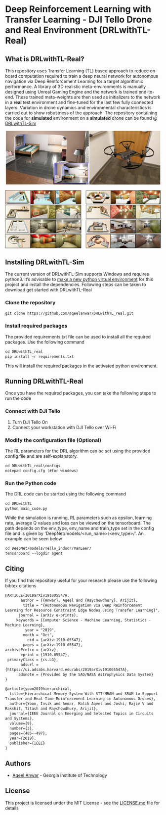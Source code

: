 # Deep Reinforcement Learning with Transfer Learning - DJI Tello Drone and Real Environment (DRLwithTL-Real)

## What is DRLwithTL-Real?
This repository uses Transfer Learning (TL) based approach to reduce on-board computation required to train a deep neural network for autonomous navigation via Deep Reinforcement Learning for a target algorithmic performance. A library of 3D realistic meta-environments is manually designed using Unreal Gaming Engine and the network is trained end-to-end. These trained meta-weights are then used as initializers to the network in a **real** test environment and fine-tuned for the last few fully connected layers. Variation in drone dynamics and environmental characteristics is carried out to show robustness of the approach.
The repository containing the code for **simulated** environment on a **simulated** drone can be found @ [DRLwithTL-Sim](https://github.com/aqeelanwar/DRLwithTL)


![Cover Photo](/images/cover.png)

![Cover Photo](/images/envs.png)


## Installing DRLwithTL-Sim
The current version of DRLwithTL-Sim supports Windows and requires python3. It’s advisable to [make a new python virtual environment](https://towardsdatascience.com/setting-up-python-platform-for-machine-learning-projects-cfd85682c54b) for this project and install the dependencies. Following steps can be taken to download get started with DRLwithTL-Real

### Clone the repository
```
git clone https://github.com/aqeelanwar/DRLwithTL_real.git
```
### Install required packages
The provided requirements.txt file can be used to install all the required packages. Use the following command
```
cd DRLwithTL_real
pip install –r requirements.txt
```
This will install the required packages in the activated python environment.


## Running DRLwithTL-Real
Once you have the required packages, you can take the following steps to run the code

### Connect with DJI Tello
1. Turn DJI Tello On
2. Connect your workstation with DJI Tello over Wi-Fi

### Modify the configuration file (Optional)
The RL parameters for the DRL algorithm can be set using the provided config file and are self-explanatory.

```
cd DRLwithTL_real\configs
notepad config.cfg (#for windows)
```

### Run the Python code
The DRL code can be started using the following command

```
cd DRLwithTL
python main_code.py
```

While the simulation is running, RL parameters such as epsilon, learning rate, average Q values and loss can be viewed on the tensorboard. The path depends on the env_type, env_name and train_type set in the config file and is given by 'DeepNet/models/&lt;run_name>/&lt;env_type>/'. An example can be seen below



```
cd DeepNet/models/Tello_indoor/VanLeer/
tensorboard --logdir agent

```


## Citing
If you find this repository useful for your research please use the following bibtex citations

```
@ARTICLE{2019arXiv191005547A,
       author = {{Anwar}, Aqeel and {Raychowdhury}, Arijit},
        title = "{Autonomous Navigation via Deep Reinforcement Learning for Resource Constraint Edge Nodes using Transfer Learning}",
      journal = {arXiv e-prints},
     keywords = {Computer Science - Machine Learning, Statistics - Machine Learning},
         year = "2019",
        month = "Oct",
          eid = {arXiv:1910.05547},
        pages = {arXiv:1910.05547},
archivePrefix = {arXiv},
       eprint = {1910.05547},
 primaryClass = {cs.LG},
       adsurl = {https://ui.adsabs.harvard.edu/abs/2019arXiv191005547A},
      adsnote = {Provided by the SAO/NASA Astrophysics Data System}
}
```
```
@article{yoon2019hierarchical,
  title={Hierarchical Memory System With STT-MRAM and SRAM to Support Transfer and Real-Time Reinforcement Learning in Autonomous Drones},
  author={Yoon, Insik and Anwar, Malik Aqeel and Joshi, Rajiv V and Rakshit, Titash and Raychowdhury, Arijit},
  journal={IEEE Journal on Emerging and Selected Topics in Circuits and Systems},
  volume={9},
  number={3},
  pages={485--497},
  year={2019},
  publisher={IEEE}
}
```

## Authors
* [Aqeel Anwar](https://www.prism.gatech.edu/~manwar8) - Georgia Institute of Technology

## License
This project is licensed under the MIT License - see the [LICENSE.md](LICENSE) file for details
